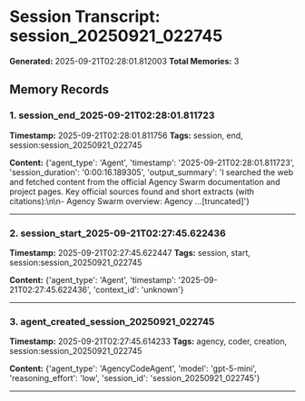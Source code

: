 # Session Transcript: session_20250921_022745

**Generated:** 2025-09-21T02:28:01.812003
**Total Memories:** 3

## Memory Records

### 1. session_end_2025-09-21T02:28:01.811723

**Timestamp:** 2025-09-21T02:28:01.811756
**Tags:** session, end, session:session_20250921_022745

**Content:** {'agent_type': 'Agent', 'timestamp': '2025-09-21T02:28:01.811723', 'session_duration': '0:00:16.189305', 'output_summary': 'I searched the web and fetched content from the official Agency Swarm documentation and project pages. Key official sources found and short extracts (with citations):\n\n- Agency Swarm overview: Agency ...[truncated]'}

---

### 2. session_start_2025-09-21T02:27:45.622436

**Timestamp:** 2025-09-21T02:27:45.622447
**Tags:** session, start, session:session_20250921_022745

**Content:** {'agent_type': 'Agent', 'timestamp': '2025-09-21T02:27:45.622436', 'context_id': 'unknown'}

---

### 3. agent_created_session_20250921_022745

**Timestamp:** 2025-09-21T02:27:45.614233
**Tags:** agency, coder, creation, session:session_20250921_022745

**Content:** {'agent_type': 'AgencyCodeAgent', 'model': 'gpt-5-mini', 'reasoning_effort': 'low', 'session_id': 'session_20250921_022745'}

---

